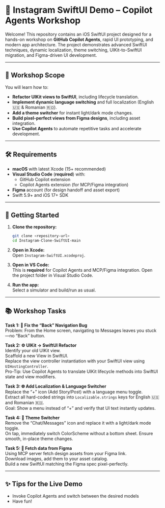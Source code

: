 # 📸 Instagram SwiftUI Demo – Copilot Agents Workshop

Welcome! This repository contains an iOS SwiftUI project designed for a hands-on workshop on **GitHub Copilot Agents**, rapid UI prototyping, and modern app architecture. The project demonstrates advanced SwiftUI techniques, dynamic localization, theme switching, UIKit-to-SwiftUI migration, and Figma-driven UI development.

---

## 🚀 Workshop Scope

You will learn how to:
- **Refactor UIKit views to SwiftUI**, including lifecycle translation.
- **Implement dynamic language switching** and full localization (English 🇺🇸 & Romanian 🇷🇴).
- **Add a theme switcher** for instant light/dark mode changes.
- **Build pixel-perfect views from Figma designs**, including asset integration.
- **Use Copilot Agents** to automate repetitive tasks and accelerate development.

---

## 🛠️ Requirements

- **macOS** with latest Xcode (15+ recommended)
- **Visual Studio Code** (**required**) with:
  - GitHub Copilot extension
  - Copilot Agents extension (for MCP/Figma integration)
- **Figma** account (for design handoff and asset export)
- Swift 5.9+ and iOS 17+ SDK

---

## 🏁 Getting Started

1. **Clone the repository:**
   ```bash
   git clone <repository-url>
   cd Instagram-Clone-SwiftUI-main
   ```

2. **Open in Xcode:**  
   Open `Instagram-SwiftUI.xcodeproj`.

3. **Open in VS Code:**  
   This is **required** for Copilot Agents and MCP/Figma integration. Open the project folder in Visual Studio Code.

4. **Run the app:**  
   Select a simulator and build/run as usual.

---

## 📚 Workshop Tasks

**Task 1: 🔧 Fix the “Back” Navigation Bug**  
Problem: From the Home screen, navigating to Messages leaves you stuck—no “Back” button.

**Task 2: ⚙️ UIKit → SwiftUI Refactor**  
Identify your old UIKit view.  
Scaffold a new View in SwiftUI.  
Replace the view controller instantiation with your SwiftUI view using `UIHostingController`.  
Pro-Tip: Use Copilot Agents to translate UIKit lifecycle methods into SwiftUI state and view modifiers.

**Task 3: 🌐 Add Localization & Language Switcher**  
Replace the “+” icon (Add Story/Post) with a language menu toggle.  
Extract all hard-coded strings into `Localizable.strings` keys for English 🇺🇸 and Romanian 🇷🇴.  
Goal: Show a menu instead of “+” and verify that UI text instantly updates.

**Task 4: 🎨 Theme Switcher**  
Remove the “Chat/Messages” icon and replace it with a light/dark mode toggle.  
On tap, immediately switch ColorScheme without a bottom sheet.
Ensure smooth, in-place theme changes.

**Task 5: 📱 Fetch data from Figma**  
Using MCP server fetch design assets from your Figma link.  
Download images, add them to your asset catalog.  
Build a new SwiftUI matching the Figma spec pixel-perfectly.


---

## ✨ Tips for the Live Demo

- Invoke Copilot Agents and switch between the desired models
- Have fun!
